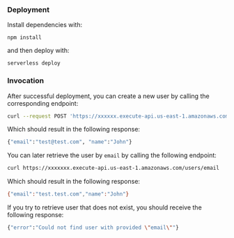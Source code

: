 
### Deployment

Install dependencies with:

```
npm install
```

and then deploy with:

```
serverless deploy
```

### Invocation

After successful deployment, you can create a new user by calling the corresponding endpoint:

```bash
curl --request POST 'https://xxxxxx.execute-api.us-east-1.amazonaws.com/users' --header 'Content-Type: application/json' --data-raw '{"email": "test@test.com", "name": "John"}'
```

Which should result in the following response:

```bash
{"email":"test@test.com", "name":"John"}
```

You can later retrieve the user by `email` by calling the following endpoint:

```bash
curl https://xxxxxxx.execute-api.us-east-1.amazonaws.com/users/email
```

Which should result in the following response:

```bash
{"email":"test.test.com","name":"John"}
```

If you try to retrieve user that does not exist, you should receive the following response:

```bash
{"error":"Could not find user with provided \"email\""}
```
